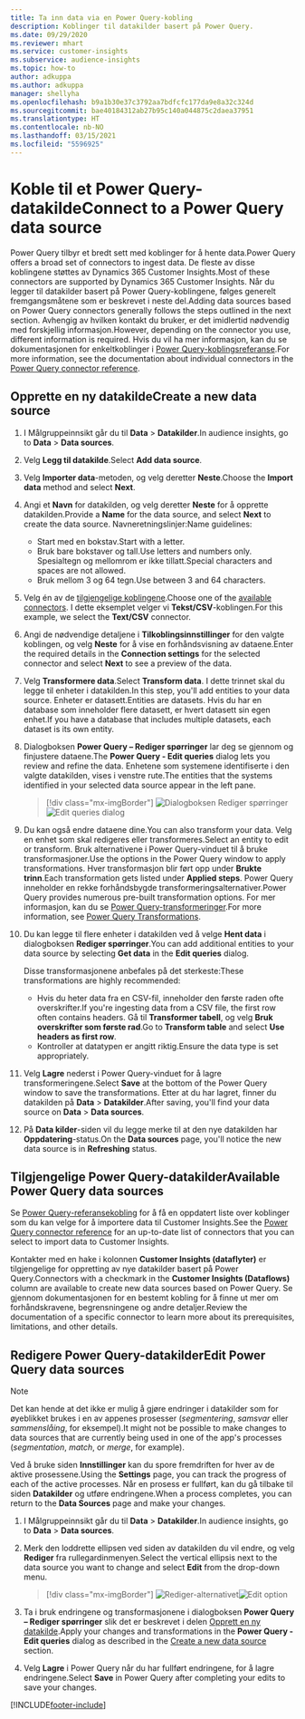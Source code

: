 ```yaml
---
title: Ta inn data via en Power Query-kobling
description: Koblinger til datakilder basert på Power Query.
ms.date: 09/29/2020
ms.reviewer: mhart
ms.service: customer-insights
ms.subservice: audience-insights
ms.topic: how-to
author: adkuppa
ms.author: adkuppa
manager: shellyha
ms.openlocfilehash: b9a1b30e37c3792aa7bdfcfc177da9e8a32c324d
ms.sourcegitcommit: bae40184312ab27b95c140a044875c2daea37951
ms.translationtype: HT
ms.contentlocale: nb-NO
ms.lasthandoff: 03/15/2021
ms.locfileid: "5596925"
---
```

# <a name="connect-to-a-power-query-data-source"></a><span data-ttu-id="87858-103">Koble til et Power Query-datakilde</span><span class="sxs-lookup"><span data-stu-id="87858-103">Connect to a Power Query data source</span></span>

<span data-ttu-id="87858-104">Power Query tilbyr et bredt sett med koblinger for å hente data.</span><span class="sxs-lookup"><span data-stu-id="87858-104">Power Query offers a broad set of connectors to ingest data.</span></span> <span data-ttu-id="87858-105">De fleste av disse koblingene støttes av Dynamics 365 Customer Insights.</span><span class="sxs-lookup"><span data-stu-id="87858-105">Most of these connectors are supported by Dynamics 365 Customer Insights.</span></span> <span data-ttu-id="87858-106">Når du legger til datakilder basert på Power Query-koblingene, følges generelt fremgangsmåtene som er beskrevet i neste del.</span><span class="sxs-lookup"><span data-stu-id="87858-106">Adding data sources based on Power Query connectors generally follows the steps outlined in the next section.</span></span> <span data-ttu-id="87858-107">Avhengig av hvilken kontakt du bruker, er det imidlertid nødvendig med forskjellig informasjon.</span><span class="sxs-lookup"><span data-stu-id="87858-107">However, depending on the connector you use, different information is required.</span></span> <span data-ttu-id="87858-108">Hvis du vil ha mer informasjon, kan du se dokumentasjonen for enkeltkoblinger i [Power Query-koblingsreferanse](/power-query/connectors/).</span><span class="sxs-lookup"><span data-stu-id="87858-108">For more information, see the documentation about individual connectors in the [Power Query connector reference](/power-query/connectors/).</span></span>

## <a name="create-a-new-data-source"></a><span data-ttu-id="87858-109">Opprette en ny datakilde</span><span class="sxs-lookup"><span data-stu-id="87858-109">Create a new data source</span></span>

1. <span data-ttu-id="87858-110">I Målgruppeinnsikt går du til **Data** > **Datakilder**.</span><span class="sxs-lookup"><span data-stu-id="87858-110">In audience insights, go to **Data** > **Data sources**.</span></span>

1. <span data-ttu-id="87858-111">Velg **Legg til datakilde**.</span><span class="sxs-lookup"><span data-stu-id="87858-111">Select **Add data source**.</span></span>

1. <span data-ttu-id="87858-112">Velg **Importer data**-metoden, og velg deretter **Neste**.</span><span class="sxs-lookup"><span data-stu-id="87858-112">Choose the **Import data** method and select **Next**.</span></span>

1. <span data-ttu-id="87858-113">Angi et **Navn** for datakilden, og velg deretter **Neste** for å opprette datakilden.</span><span class="sxs-lookup"><span data-stu-id="87858-113">Provide a **Name** for the data source, and select **Next** to create the data source.</span></span> <span data-ttu-id="87858-114">Navneretningslinjer:</span><span class="sxs-lookup"><span data-stu-id="87858-114">Name guidelines:</span></span> 
   - <span data-ttu-id="87858-115">Start med en bokstav.</span><span class="sxs-lookup"><span data-stu-id="87858-115">Start with a letter.</span></span>
   - <span data-ttu-id="87858-116">Bruk bare bokstaver og tall.</span><span class="sxs-lookup"><span data-stu-id="87858-116">Use letters and numbers only.</span></span> <span data-ttu-id="87858-117">Spesialtegn og mellomrom er ikke tillatt.</span><span class="sxs-lookup"><span data-stu-id="87858-117">Special characters and spaces are not allowed.</span></span>
   - <span data-ttu-id="87858-118">Bruk mellom 3 og 64 tegn.</span><span class="sxs-lookup"><span data-stu-id="87858-118">Use between 3 and 64 characters.</span></span>

1. <span data-ttu-id="87858-119">Velg én av de [tilgjengelige koblingene](#available-power-query-data-sources).</span><span class="sxs-lookup"><span data-stu-id="87858-119">Choose one of the [available connectors](#available-power-query-data-sources).</span></span> <span data-ttu-id="87858-120">I dette eksemplet velger vi **Tekst/CSV**-koblingen.</span><span class="sxs-lookup"><span data-stu-id="87858-120">For this example, we select the **Text/CSV** connector.</span></span>

1. <span data-ttu-id="87858-121">Angi de nødvendige detaljene i **Tilkoblingsinnstillinger** for den valgte koblingen, og velg **Neste** for å vise en forhåndsvisning av dataene.</span><span class="sxs-lookup"><span data-stu-id="87858-121">Enter the required details in the **Connection settings** for the selected connector and select **Next** to see a preview of the data.</span></span>

1. <span data-ttu-id="87858-122">Velg **Transformere data**.</span><span class="sxs-lookup"><span data-stu-id="87858-122">Select **Transform data**.</span></span> <span data-ttu-id="87858-123">I dette trinnet skal du legge til enheter i datakilden.</span><span class="sxs-lookup"><span data-stu-id="87858-123">In this step, you'll add entities to your data source.</span></span> <span data-ttu-id="87858-124">Enheter er datasett.</span><span class="sxs-lookup"><span data-stu-id="87858-124">Entities are datasets.</span></span> <span data-ttu-id="87858-125">Hvis du har en database som inneholder flere datasett, er hvert datasett sin egen enhet.</span><span class="sxs-lookup"><span data-stu-id="87858-125">If you have a database that includes multiple datasets, each dataset is its own entity.</span></span>

1. <span data-ttu-id="87858-126">Dialogboksen **Power Query – Rediger spørringer** lar deg se gjennom og finjustere dataene.</span><span class="sxs-lookup"><span data-stu-id="87858-126">The **Power Query - Edit queries** dialog lets you review and refine the data.</span></span> <span data-ttu-id="87858-127">Enhetene som systemene identifiserte i den valgte datakilden, vises i venstre rute.</span><span class="sxs-lookup"><span data-stu-id="87858-127">The entities that the systems identified in your selected data source appear in the left pane.</span></span>

   > [!div class="mx-imgBorder"]
   > <span data-ttu-id="87858-128">![Dialogboksen Rediger spørringer](media/data-manager-configure-edit-queries.png "Dialogboksen Rediger spørringer")</span><span class="sxs-lookup"><span data-stu-id="87858-128">![Edit queries dialog](media/data-manager-configure-edit-queries.png "Edit queries dialog")</span></span>

1. <span data-ttu-id="87858-129">Du kan også endre dataene dine.</span><span class="sxs-lookup"><span data-stu-id="87858-129">You can also transform your data.</span></span> <span data-ttu-id="87858-130">Velg en enhet som skal redigeres eller transformeres.</span><span class="sxs-lookup"><span data-stu-id="87858-130">Select an entity to edit or transform.</span></span> <span data-ttu-id="87858-131">Bruk alternativene i Power Query-vinduet til å bruke transformasjoner.</span><span class="sxs-lookup"><span data-stu-id="87858-131">Use the options in the Power Query window to apply transformations.</span></span> <span data-ttu-id="87858-132">Hver transformasjon blir ført opp under **Brukte trinn**.</span><span class="sxs-lookup"><span data-stu-id="87858-132">Each transformation gets listed under **Applied steps**.</span></span> <span data-ttu-id="87858-133">Power Query inneholder en rekke forhåndsbygde transformeringsalternativer.</span><span class="sxs-lookup"><span data-stu-id="87858-133">Power Query provides numerous pre-built transformation options.</span></span> <span data-ttu-id="87858-134">For mer informasjon, kan du se [Power Query-transformeringer](/power-query/power-query-what-is-power-query#transformations).</span><span class="sxs-lookup"><span data-stu-id="87858-134">For more information, see [Power Query Transformations](/power-query/power-query-what-is-power-query#transformations).</span></span>

1. <span data-ttu-id="87858-135">Du kan legge til flere enheter i datakilden ved å velge **Hent data** i dialogboksen **Rediger spørringer**.</span><span class="sxs-lookup"><span data-stu-id="87858-135">You can add additional entities to your data source by selecting **Get data** in the **Edit queries** dialog.</span></span>

   <span data-ttu-id="87858-136">Disse transformasjonene anbefales på det sterkeste:</span><span class="sxs-lookup"><span data-stu-id="87858-136">These transformations are highly recommended:</span></span>

   - <span data-ttu-id="87858-137">Hvis du heter data fra en CSV-fil, inneholder den første raden ofte overskrifter.</span><span class="sxs-lookup"><span data-stu-id="87858-137">If you're ingesting data from a CSV file, the first row often contains headers.</span></span> <span data-ttu-id="87858-138">Gå til **Transformer tabell**, og velg **Bruk overskrifter som første rad**.</span><span class="sxs-lookup"><span data-stu-id="87858-138">Go to **Transform table** and select **Use headers as first row**.</span></span>
   - <span data-ttu-id="87858-139">Kontroller at datatypen er angitt riktig.</span><span class="sxs-lookup"><span data-stu-id="87858-139">Ensure the data type is set appropriately.</span></span>

1. <span data-ttu-id="87858-140">Velg **Lagre** nederst i Power Query-vinduet for å lagre transformeringene.</span><span class="sxs-lookup"><span data-stu-id="87858-140">Select **Save** at the bottom of the Power Query window to save the transformations.</span></span> <span data-ttu-id="87858-141">Etter at du har lagret, finner du datakilden på **Data** > **Datakilder**.</span><span class="sxs-lookup"><span data-stu-id="87858-141">After saving, you'll find your data source on **Data** > **Data sources**.</span></span>

1. <span data-ttu-id="87858-142">På **Data kilder**-siden vil du legge merke til at den nye datakilden har **Oppdatering**-status.</span><span class="sxs-lookup"><span data-stu-id="87858-142">On the **Data sources** page, you'll notice the new data source is in **Refreshing** status.</span></span>

## <a name="available-power-query-data-sources"></a><span data-ttu-id="87858-143">Tilgjengelige Power Query-datakilder</span><span class="sxs-lookup"><span data-stu-id="87858-143">Available Power Query data sources</span></span>

<span data-ttu-id="87858-144">Se [Power Query-referansekobling](/power-query/connectors/) for å få en oppdatert liste over koblinger som du kan velge for å importere data til Customer Insights.</span><span class="sxs-lookup"><span data-stu-id="87858-144">See the [Power Query connector reference](/power-query/connectors/) for an up-to-date list of connectors that you can select to import data to Customer Insights.</span></span> 

<span data-ttu-id="87858-145">Kontakter med en hake i kolonnen **Customer Insights (dataflyter)** er tilgjengelige for oppretting av nye datakilder basert på Power Query.</span><span class="sxs-lookup"><span data-stu-id="87858-145">Connectors with a checkmark in the **Customer Insights (Dataflows)** column are available to create new data sources based on Power Query.</span></span> <span data-ttu-id="87858-146">Se gjennom dokumentasjonen for en bestemt kobling for å finne ut mer om forhåndskravene, begrensningene og andre detaljer.</span><span class="sxs-lookup"><span data-stu-id="87858-146">Review the documentation of a specific connector to learn more about its prerequisites, limitations, and other details.</span></span>

## <a name="edit-power-query-data-sources"></a><span data-ttu-id="87858-147">Redigere Power Query-datakilder</span><span class="sxs-lookup"><span data-stu-id="87858-147">Edit Power Query data sources</span></span>

> [!NOTE]
> <span data-ttu-id="87858-148">Det kan hende at det ikke er mulig å gjøre endringer i datakilder som for øyeblikket brukes i en av appenes prosesser (*segmentering*, *samsvar* eller *sammenslåing*, for eksempel).</span><span class="sxs-lookup"><span data-stu-id="87858-148">It might not be possible to make changes to data sources that are currently being used in one of the app's processes (*segmentation*, *match*, or *merge*, for example).</span></span> 
>
> <span data-ttu-id="87858-149">Ved å bruke siden **Innstillinger** kan du spore fremdriften for hver av de aktive prosessene.</span><span class="sxs-lookup"><span data-stu-id="87858-149">Using the **Settings** page, you can track the progress of each of the active processes.</span></span> <span data-ttu-id="87858-150">Når en prosess er fullført, kan du gå tilbake til siden **Datakilder** og utføre endringene.</span><span class="sxs-lookup"><span data-stu-id="87858-150">When a process completes, you can return to the **Data Sources** page and make your changes.</span></span>

1. <span data-ttu-id="87858-151">I Målgruppeinnsikt går du til **Data** > **Datakilder**.</span><span class="sxs-lookup"><span data-stu-id="87858-151">In audience insights, go to **Data** > **Data sources**.</span></span>

2. <span data-ttu-id="87858-152">Merk den loddrette ellipsen ved siden av datakilden du vil endre, og velg **Rediger** fra rullegardinmenyen.</span><span class="sxs-lookup"><span data-stu-id="87858-152">Select the vertical ellipsis next to the data source you want to change and select **Edit** from the drop-down menu.</span></span>

   > [!div class="mx-imgBorder"]
   > <span data-ttu-id="87858-153">![Rediger-alternativet](media/edit-option-data-sources.png "Rediger-alternativet")</span><span class="sxs-lookup"><span data-stu-id="87858-153">![Edit option](media/edit-option-data-sources.png "Edit option")</span></span>

3. <span data-ttu-id="87858-154">Ta i bruk endringene og transformasjonene i dialogboksen **Power Query – Rediger spørringer** slik det er beskrevet i delen [Opprett en ny datakilde](#create-a-new-data-source).</span><span class="sxs-lookup"><span data-stu-id="87858-154">Apply your changes and transformations in the **Power Query - Edit queries** dialog as described in the [Create a new data source](#create-a-new-data-source) section.</span></span>

4. <span data-ttu-id="87858-155">Velg **Lagre** i Power Query når du har fullført endringene, for å lagre endringene.</span><span class="sxs-lookup"><span data-stu-id="87858-155">Select **Save** in Power Query after completing your edits to save your changes.</span></span>


[!INCLUDE[footer-include](../includes/footer-banner.md)]